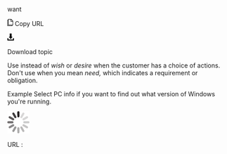 # 

want

![Copy URL](media/want/Copy.png)
Copy URL

![Download](media/want/Download.png)

Download topic

Use instead of *wish* or *desire* when the customer has a choice of actions. Don't use when you mean *need,* which indicates a requirement or obligation.

Example Select PC info if you want to find out what version of Windows you're running.

![In progress](media/want/activity-large.gif)

URL :
